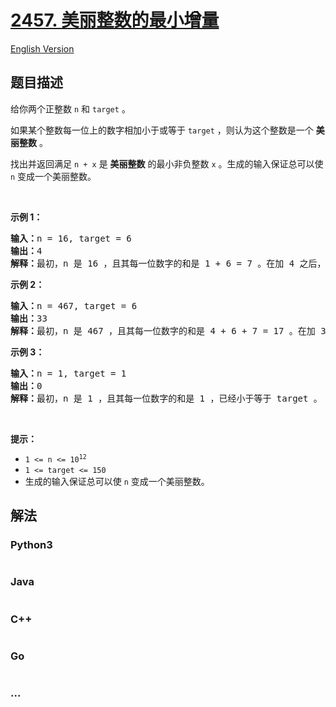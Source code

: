 # [2457. 美丽整数的最小增量](https://leetcode.cn/problems/minimum-addition-to-make-integer-beautiful)

[English Version](/solution/2400-2499/2457.Minimum%20Addition%20to%20Make%20Integer%20Beautiful/README_EN.md)

## 题目描述

<!-- 这里写题目描述 -->

<p>给你两个正整数 <code>n</code> 和 <code>target</code> 。</p>

<p>如果某个整数每一位上的数字相加小于或等于 <code>target</code> ，则认为这个整数是一个 <strong>美丽整数</strong> 。</p>

<p>找出并返回满足 <code>n + x</code> 是 <strong>美丽整数</strong> 的最小非负整数 <code>x</code> 。生成的输入保证总可以使 <code>n</code> 变成一个美丽整数。</p>

<p>&nbsp;</p>

<p><strong>示例 1：</strong></p>

<pre><strong>输入：</strong>n = 16, target = 6
<strong>输出：</strong>4
<strong>解释：</strong>最初，n 是 16 ，且其每一位数字的和是 1 + 6 = 7 。在加 4 之后，n 变为 20 且每一位数字的和变成 2 + 0 = 2 。可以证明无法加上一个小于 4 的非负整数使 n 变成一个美丽整数。
</pre>

<p><strong>示例 2：</strong></p>

<pre><strong>输入：</strong>n = 467, target = 6
<strong>输出：</strong>33
<strong>解释：</strong>最初，n 是 467 ，且其每一位数字的和是 4 + 6 + 7 = 17 。在加 33 之后，n 变为 500 且每一位数字的和变成 5 + 0 + 0 = 5 。可以证明无法加上一个小于 33 的非负整数使 n 变成一个美丽整数。</pre>

<p><strong>示例 3：</strong></p>

<pre><strong>输入：</strong>n = 1, target = 1
<strong>输出：</strong>0
<strong>解释：</strong>最初，n 是 1 ，且其每一位数字的和是 1 ，已经小于等于 target 。
</pre>

<p>&nbsp;</p>

<p><strong>提示：</strong></p>

<ul>
	<li><code>1 &lt;= n &lt;= 10<sup>12</sup></code></li>
	<li><code>1 &lt;= target &lt;= 150</code></li>
	<li>生成的输入保证总可以使 <code>n</code> 变成一个美丽整数。</li>
</ul>


## 解法

<!-- 这里可写通用的实现逻辑 -->

<!-- tabs:start -->

### **Python3**

<!-- 这里可写当前语言的特殊实现逻辑 -->

```python

```

### **Java**

<!-- 这里可写当前语言的特殊实现逻辑 -->

```java

```

### **C++**

```cpp

```

### **Go**

```go

```

### **...**

```

```

<!-- tabs:end -->